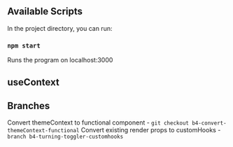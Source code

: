 

## Available Scripts

In the project directory, you can run:

### `npm start`

Runs the program on localhost:3000

## useContext 


## Branches
Convert themeContext to functional component -  `git checkout b4-convert-themeContext-functional`
Convert existing render props to customHooks -   `branch b4-turning-toggler-customhooks`